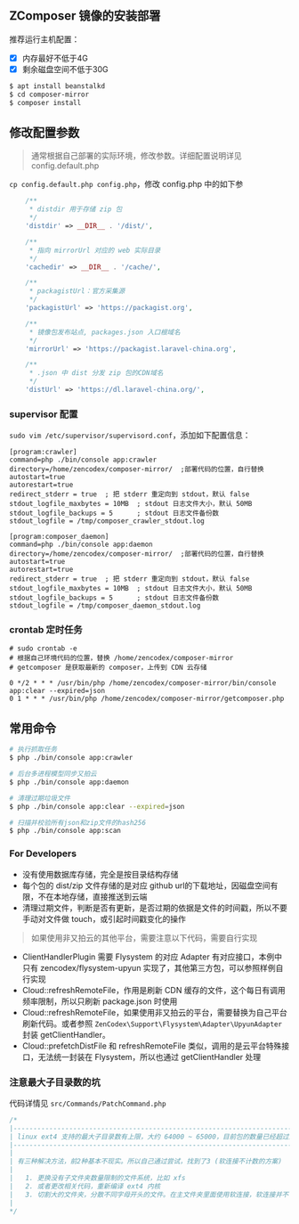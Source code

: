 ## ZComposer 镜像的安装部署

推荐运行主机配置：

* [x] 内存最好不低于4G
* [x] 剩余磁盘空间不低于30G

```sh
$ apt install beanstalkd
$ cd composer-mirror
$ composer install
```

## 修改配置参数

> 通常根据自己部署的实际环境，修改参数。详细配置说明详见 config.default.php

`cp config.default.php config.php`，修改 config.php 中的如下参

```php
    /**
     * distdir 用于存储 zip 包
     */
    'distdir' => __DIR__ . '/dist/',

    /**
     * 指向 mirrorUrl 对应的 web 实际目录
     */
    'cachedir' => __DIR__ . '/cache/',

    /**
     * packagistUrl：官方采集源
     */
    'packagistUrl' => 'https://packagist.org',

    /**
     * 镜像包发布站点, packages.json 入口根域名
     */
    'mirrorUrl' => 'https://packagist.laravel-china.org',

    /**
     * .json 中 dist 分发 zip 包的CDN域名
     */
    'distUrl' => 'https://dl.laravel-china.org/',
```

### supervisor 配置

`sudo vim /etc/supervisor/supervisord.conf`，添加如下配置信息：

    [program:crawler]
    command=php ./bin/console app:crawler
    directory=/home/zencodex/composer-mirror/  ;部署代码的位置，自行替换
    autostart=true
    autorestart=true
    redirect_stderr = true  ; 把 stderr 重定向到 stdout，默认 false
    stdout_logfile_maxbytes = 10MB  ; stdout 日志文件大小，默认 50MB
    stdout_logfile_backups = 5      ; stdout 日志文件备份数
    stdout_logfile = /tmp/composer_crawler_stdout.log
    
    [program:composer_daemon]
    command=php ./bin/console app:daemon
    directory=/home/zencodex/composer-mirror/  ;部署代码的位置，自行替换
    autostart=true
    autorestart=true
    redirect_stderr = true  ; 把 stderr 重定向到 stdout，默认 false
    stdout_logfile_maxbytes = 10MB  ; stdout 日志文件大小，默认 50MB
    stdout_logfile_backups = 5      ; stdout 日志文件备份数
    stdout_logfile = /tmp/composer_daemon_stdout.log

### crontab 定时任务

```
# sudo crontab -e
# 根据自己环境代码的位置，替换 /home/zencodex/composer-mirror 
# getcomposer 是获取最新的 composer，上传到 CDN 云存储

0 */2 * * * /usr/bin/php /home/zencodex/composer-mirror/bin/console app:clear --expired=json
0 1 * * * /usr/bin/php /home/zencodex/composer-mirror/getcomposer.php
```

## 常用命令

```sh
# 执行抓取任务
$ php ./bin/console app:crawler

# 后台多进程模型同步又拍云
$ php ./bin/console app:daemon

# 清理过期垃圾文件
$ php ./bin/console app:clear --expired=json

# 扫描并校验所有json和zip文件的hash256
$ php ./bin/console app:scan
```

### For Developers

* 没有使用数据库存储，完全是按目录结构存储
* 每个包的 dist/zip 文件存储的是对应 github url的下载地址，因磁盘空间有限，不在本地存储，直接推送到云端
* 清理过期文件，判断是否有更新，是否过期的依据是文件的时间戳，所以不要手动对文件做 touch，或引起时间戳变化的操作

> 如果使用非又拍云的其他平台，需要注意以下代码，需要自行实现

* ClientHandlerPlugin 需要 Flysystem 的对应 Adapter 有对应接口，本例中只有 zencodex/flysystem-upyun 实现了，其他第三方包，可以参照样例自行实现
* Cloud::refreshRemoteFile，作用是刷新 CDN 缓存的文件，这个每日有调用频率限制，所以只刷新 package.json 时使用
* Cloud::refreshRemoteFile，如果使用非又拍云的平台，需要替换为自己平台刷新代码。或者参照 `ZenCodex\Support\Flysystem\Adapter\UpyunAdapter` 封装 getClientHandler。
* Cloud::prefetchDistFile 和 refreshRemoteFile 类似，调用的是云平台特殊接口，无法统一封装在 Flysystem，所以也通过 getClientHandler 处理 

### 注意最大子目录数的坑

代码详情见 `src/Commands/PatchCommand.php`

```php
/*
|--------------------------------------------------------------------------
| linux ext4 支持的最大子目录数有上限，大约 64000 ~ 65000，目前包的数量已经超过上限
|--------------------------------------------------------------------------
|
| 有三种解决方法，前2种基本不现实。所以自己通过尝试，找到了3 (软连接不计数的方案)
|
|   1. 更换没有子文件夹数量限制的文件系统，比如 xfs 
|   2. 或者更改相关代码，重新编译 ext4 内核
|   3. 切割大的文件夹，分散不同字母开头的文件。在主文件夹里面使用软连接，软连接并不计数
|
*/
```